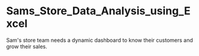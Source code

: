 # Sams_Store_Data_Analysis_using_Excel
Sam's store team needs a dynamic dashboard to know their customers and grow their sales.
